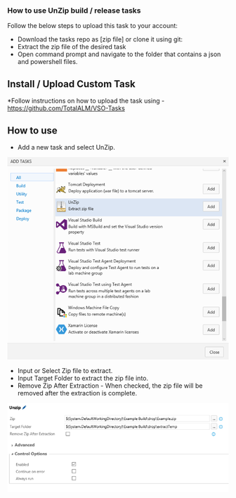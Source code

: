 ### How to use **UnZip** build / release tasks

Follow the below steps to upload this task to your account:

* Download the tasks repo as [zip file] or clone it using git:
* Extract the zip file of the desired task
* Open command prompt and navigate to the folder that contains a json and powershell files.

## Install / Upload Custom Task

*Follow instructions on how to upload the task using - https://github.com/TotalALM/VSO-Tasks

## How to use

* Add a new task and select UnZip.

![tfs-cli](docs/SelectTask.png "Build Task")

* Input or Select Zip file to extract.
* Input Target Folder to extract the zip file into.
* Remove Zip After Extraction - When checked, the zip file will be removed after the extraction is complete.

![tfs-cli](docs/Values.png "Options")

